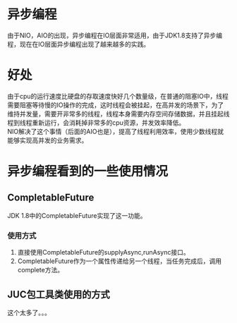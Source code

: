 # 异步编程
由于NIO，AIO的出现，异步编程在IO层面非常适用，由于JDK1.8支持了异步编程，现在在IO层面异步编程出现了越来越多的实践。
# 好处
由于cpu的运行速度比硬盘的存取速度快好几个数量级，在普通的阻塞IO中，线程需要阻塞等待慢的IO操作的完成，这时线程会被挂起，在高并发的场景下，为了维持并发量，需要开非常多的线程，线程本身需要内存空间存储数据，并且挂起线程到线程重新运行，会消耗掉非常多的cpu资源，并发效率降低。  
NIO解决了这个事情（后面的AIO也是），提高了线程利用效率，使用少数线程就能够实现高并发的业务需求。  
# 异步编程看到的一些使用情况
## CompletableFuture
JDK 1.8中的CompletableFuture实现了这一功能。
### 使用方式
1. 直接使用CompletableFuture的supplyAsync,runAsync接口。
2. CompletableFuture作为一个属性传递给另一个线程，当任务完成后，调用complete方法。
## JUC包工具类使用的方式
这个太多了。。。


